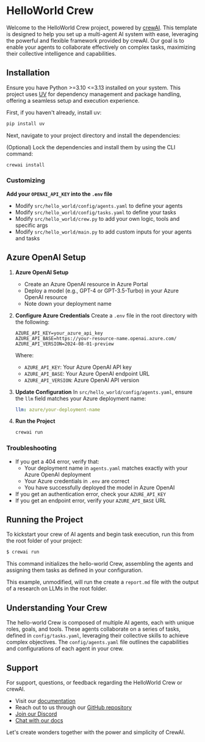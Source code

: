 # HelloWorld Crew

Welcome to the HelloWorld Crew project, powered by [crewAI](https://crewai.com). This template is designed to help you set up a multi-agent AI system with ease, leveraging the powerful and flexible framework provided by crewAI. Our goal is to enable your agents to collaborate effectively on complex tasks, maximizing their collective intelligence and capabilities.

## Installation

Ensure you have Python >=3.10 <=3.13 installed on your system. This project uses [UV](https://docs.astral.sh/uv/) for dependency management and package handling, offering a seamless setup and execution experience.

First, if you haven't already, install uv:

```bash
pip install uv
```

Next, navigate to your project directory and install the dependencies:

(Optional) Lock the dependencies and install them by using the CLI command:
```bash
crewai install
```
### Customizing

**Add your `OPENAI_API_KEY` into the `.env` file**

- Modify `src/hello_world/config/agents.yaml` to define your agents
- Modify `src/hello_world/config/tasks.yaml` to define your tasks
- Modify `src/hello_world/crew.py` to add your own logic, tools and specific args
- Modify `src/hello_world/main.py` to add custom inputs for your agents and tasks

## Azure OpenAI Setup

1. **Azure OpenAI Setup**
   - Create an Azure OpenAI resource in Azure Portal
   - Deploy a model (e.g., GPT-4 or GPT-3.5-Turbo) in your Azure OpenAI resource
   - Note down your deployment name

2. **Configure Azure Credentials**
   Create a `.env` file in the root directory with the following:
   ```env
   AZURE_API_KEY=your_azure_api_key
   AZURE_API_BASE=https://your-resource-name.openai.azure.com/ 
   AZURE_API_VERSION=2024-08-01-preview 
   ```
   Where:
   - `AZURE_API_KEY`: Your Azure OpenAI API key
   - `AZURE_API_BASE`: Your Azure OpenAI endpoint URL
   - `AZURE_API_VERSION`: Azure OpenAI API version 

3. **Update Configuration**
   In `src/hello_world/config/agents.yaml`, ensure the `llm` field matches your Azure deployment name:
   ```yaml
   llm: azure/your-deployment-name
   ```

4. **Run the Project**
   ```bash
   crewai run
   ```

### Troubleshooting

- If you get a 404 error, verify that:
  - Your deployment name in `agents.yaml` matches exactly with your Azure OpenAI deployment
  - Your Azure credentials in `.env` are correct
  - You have successfully deployed the model in Azure OpenAI
- If you get an authentication error, check your `AZURE_API_KEY`
- If you get an endpoint error, verify your `AZURE_API_BASE` URL

## Running the Project

To kickstart your crew of AI agents and begin task execution, run this from the root folder of your project:

```bash
$ crewai run
```

This command initializes the hello-world Crew, assembling the agents and assigning them tasks as defined in your configuration.

This example, unmodified, will run the create a `report.md` file with the output of a research on LLMs in the root folder.

## Understanding Your Crew

The hello-world Crew is composed of multiple AI agents, each with unique roles, goals, and tools. These agents collaborate on a series of tasks, defined in `config/tasks.yaml`, leveraging their collective skills to achieve complex objectives. The `config/agents.yaml` file outlines the capabilities and configurations of each agent in your crew.

## Support

For support, questions, or feedback regarding the HelloWorld Crew or crewAI.
- Visit our [documentation](https://docs.crewai.com)
- Reach out to us through our [GitHub repository](https://github.com/joaomdmoura/crewai)
- [Join our Discord](https://discord.com/invite/X4JWnZnxPb)
- [Chat with our docs](https://chatg.pt/DWjSBZn)

Let's create wonders together with the power and simplicity of CrewAI.
